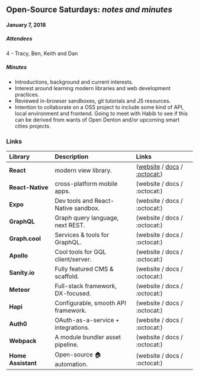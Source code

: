 ## Open-Source Saturdays: _notes and minutes_

#### January 7, 2018

##### Attendees

4 - Tracy, Ben, Keith and Dan

##### _Minutes_

* Introductions, background and current interests.
* Interest around learning modern libraries and web development practices.
* Reviewed in-browser sandboxes, git tutorials and JS resources.
* Intention to collaborate on a OSS project to include some kind of API, local environment and frontend.
  Going to meet with Habib to see if this can be derived from wants of Open Denton and/or upcoming
  smart cities projects.

### Links

| Library            | Description                         | Links                                                                                                                                   |
| :----------------- | :---------------------------------- | :-------------------------------------------------------------------------------------------------------------------------------------- |
| **React**          | modern view library.                | ([website](https://reactjs.org/) / [docs](https://reactjs.org/docs/hello-world.html) / [:octocat:](https://github.com/facebook/react/)) |
| **React-Native**   | cross-platform mobile apps.         | (website / docs / :octocat:)                                                                                                            |
| **Expo**           | Dev tools and React-Native sandbox. | (website / docs / :octocat:)                                                                                                            |
| **GraphQL**        | Graph query language, next REST.    | (website / docs / :octocat:)                                                                                                            |
| **Graph.cool**     | Services & tools for GraphQL.       | (website / docs / :octocat:)                                                                                                            |
| **Apollo**         | Cool tools for GQL client/server.   | (website / docs / :octocat:)                                                                                                            |
| **Sanity.io**      | Fully featured CMS & scaffold.      | (website / docs / :octocat:)                                                                                                            |
| **Meteor**         | Full-stack framework, DX-focused.   | (website / docs / :octocat:)                                                                                                            |
| **Hapi**           | Configurable, smooth API framework. | (website / docs / :octocat:)                                                                                                            |
| **Auth0**          | OAuth-as-a-service + integrations.  | (website / docs / :octocat:)                                                                                                            |
| **Webpack**        | A module bundler asset pipeline.    | (website / docs / :octocat:)                                                                                                            |
| **Home Assistant** | Open-source :house: automation.     | (website / docs / :octocat:)                                                                                                            |
